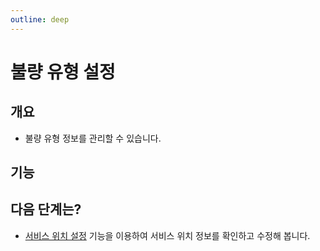 ```yaml
---
outline: deep
---
```


# 불량 유형 설정

## 개요
- 불량 유형 정보를 관리할 수 있습니다.

## 기능


## 다음 단계는?
- [서비스 위치 설정](./project-settings-service-location) 기능을 이용하여 서비스 위치 정보를 확인하고 수정해 봅니다.

